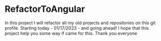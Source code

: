 # RefactorToAngular
In this project I will refactor all my old projects and repositories on this git profile. Starting today - 01/17/2023 - and going ahead! I hope that this project help you some way if came for this. Thank you everyone
